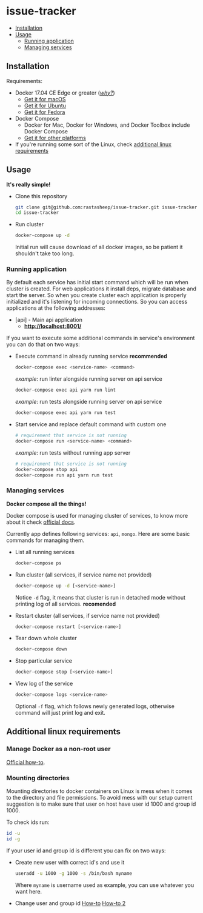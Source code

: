# issue-tracker

  - [Installation](#installation)
  - [Usage](#usage)
    - [Running application](#running-application)
    - [Managing services](#managing-services)

## Installation

Requirements:

  - Docker 17.04 CE Edge or greater (*[why?](https://blog.docker.com/2017/05/user-guided-caching-in-docker-for-mac/)*)
    - [Get it for macOS](https://docs.docker.com/docker-for-mac/install/)
    - [Get it for Ubuntu](https://docs.docker.com/engine/installation/linux/ubuntu/)
    - [Get it for Fedora](https://docs.docker.com/engine/installation/linux/fedora/)
  - Docker Compose
    - Docker for Mac, Docker for Windows, and Docker Toolbox include Docker Compose
    - [Get it for other platforms](https://github.com/docker/compose/releases)
  - If you're running some sort of the Linux, check [additional linux requirements](#additional-linux-requirements)

## Usage
**It's really simple!**

 - Clone this repository
   ```sh
   git clone git@github.com:rastasheep/issue-tracker.git issue-tracker
   cd issue-tracker
   ```

  - Run cluster
    ```sh
    docker-compose up -d
    ```
    Initial run will cause download of all docker images, so be patient it shouldn't take too long.

### Running application

By default each service has initial start command which will be run when cluster is created. For web applications it install deps, migrate database and start the server. So when you create cluster each application is properly initialized and it's listening for incoming connections. So you can access applications at the following addresses:

  - [api] - Main api application
    - **[http://localhost:8001/](http://localhost:8001/)**

If you want to execute some additional commands in service's environment you can do that on two ways:

  - Execute command in already running service **recommended**
    ```sh
    docker-compose exec <service-name> <command>
    ```

    *example*: run linter alongside running server on api service
    ```sh
    docker-compose exec api yarn run lint
    ```

    *example*: run tests alongside running server on api service
    ```sh
    docker-compose exec api yarn run test
    ```

  - Start service and replace default command with custom one
    ```sh
    # requirement that service is not running
    docker-compose run <service-name> <command>
    ```

    *example*: run tests without running app server
    ```sh
    # requirement that service is not running
    docker-compose stop api
    docker-compose run api yarn run test
    ```

### Managing services
**Docker compose all the things!**

Docker compose is used for managing cluster of services, to know more about it check [official docs](https://docs.docker.com/compose/overview/).

Currently app defines following services: `api`, `mongo`. Here are some basic commands for managing them.

  - List all running services
    ```sh
    docker-compose ps
    ```

  - Run cluster (all services, if service name not provided)
    ```sh
    docker-compose up -d [<service-name>]
    ```
    Notice `-d` flag, it means that cluster is run in detached mode without printing log of all services. **recomended**


  - Restart cluster (all services, if service name not provided)
    ```sh
    docker-compose restart [<service-name>]
    ```

  - Tear down whole cluster
    ```sh
    docker-compose down
    ```

  - Stop particular service
    ```sh
    docker-compose stop [<service-name>]
    ```

  - View log of the service
    ```sh
    docker-compose logs <service-name>
    ```
    Optional `-f` flag, which follows newly generated logs, otherwise command will just print log and exit.

## Additional linux requirements

### Manage Docker as a non-root user
  [Official how-to](https://docs.docker.com/engine/installation/linux/linux-postinstall/#manage-docker-as-a-non-root-user).

### Mounting directories

Mounting directories to docker containers on Linux is mess when it comes to the directory and file permissions. To avoid mess with our setup current suggestion is to make sure that user on host have user id 1000 and group id 1000.

To check ids run:
```sh
id -u
id -g
```

If your user id and group id is different you can fix on two ways:

  - Create new user with correct id's and use it
    ```sh
    useradd -u 1000 -g 1000 -s /bin/bash myname
    ```
    Where `myname` is username used as example, you can use whatever you want here.


  - Change user and group id
    [How-to](https://www.cyberciti.biz/faq/linux-change-user-group-uid-gid-for-all-owned-files/)
    [How-to 2](http://stackoverflow.com/q/18248056/2760469)
